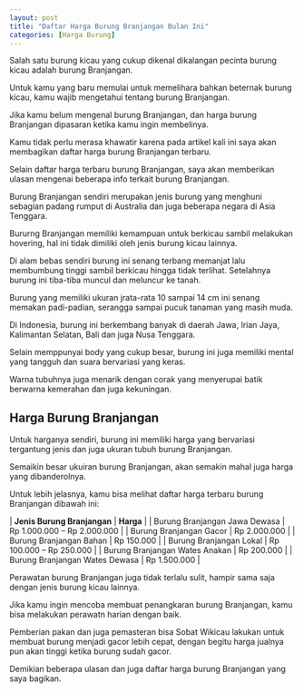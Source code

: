 ```yaml
---
layout: post
title: "Daftar Harga Burung Branjangan Bulan Ini"
categories: [Harga Burung]
---
```


Salah satu burung kicau yang cukup dikenal dikalangan pecinta burung kicau adalah burung Branjangan.

Untuk kamu yang baru memulai untuk memelihara bahkan beternak burung kicau, kamu wajib mengetahui tentang burung Branjangan.

Jika kamu belum mengenal burung Branjangan, dan harga burung Branjangan dipasaran ketika kamu ingin membelinya.

Kamu tidak perlu merasa khawatir karena pada artikel kali ini saya akan membagikan daftar harga burung Branjangan terbaru.

Selain daftar harga terbaru burung Branjangan, saya akan memberikan ulasan mengenai beberapa info terkait burung Branjangan.

Burung Branjangan sendiri merupakan jenis burung yang menghuni sebagian padang rumput di Australia dan juga beberapa negara di Asia Tenggara.

Bururng Branjangan memiliki kemampuan untuk berkicau sambil melakukan hovering, hal ini tidak dimiliki oleh jenis burung kicau lainnya.

Di alam bebas sendiri burung ini senang terbang memanjat lalu membumbung tinggi sambil berkicau hingga tidak terlihat. Setelahnya burung ini tiba-tiba muncul dan meluncur ke tanah.

Burung yang memiliki ukuran jrata-rata 10 sampai 14 cm ini senang memakan padi-padian, serangga sampai pucuk tanaman yang masih muda.

Di Indonesia, burung ini berkembang banyak di daerah Jawa, Irian Jaya, Kalimantan Selatan, Bali dan juga Nusa Tenggara.

Selain memppunyai body yang cukup besar, burung ini juga memiliki mental yang tangguh dan suara bervariasi yang keras.

Warna tubuhnya juga menarik dengan corak yang menyerupai batik berwarna kemerahan dan juga kekuningan.

## Harga Burung Branjangan

Untuk harganya sendiri, burung ini memiliki harga yang bervariasi tergantung jenis dan juga ukuran tubuh burung Branjangan.

Semaikin besar ukuiran burung Branjangan, akan semakin mahal juga harga yang dibanderolnya.

Untuk lebih jelasnya, kamu bisa melihat daftar harga terbaru burung Branjangan dibawah ini:

| **Jenis Burung Branjangan** | 	**Harga** |
| Burung Branjangan Jawa Dewasa | 	Rp 1.000.000 – Rp 2.000.000 |
| Burung Branjangan Gacor | Rp 2.000.000 |
| Burung Branjangan Bahan | Rp 150.000 |
| Burung Branjangan Lokal | Rp 100.000 – Rp 250.000 |
| Burung Branjangan Wates Anakan	| Rp 200.000 |
| Burung Branjangan Wates Dewasa | 	Rp 1.500.000 |

Perawatan burung Branjangan juga tidak terlalu sulit, hampir sama saja dengan jenis burung kicau lainnya.

Jika kamu ingin mencoba membuat penangkaran burung Branjangan, kamu bisa melakukan perawatn harian dengan baik.

Pemberian pakan dan juga pemasteran bisa Sobat Wikicau lakukan untuk membuat burung menjadi gacor lebih cepat, dengan begitu harga jualnya pun akan tinggi ketika burung sudah gacor.

Demikian beberapa ulasan dan juga daftar harga burung Branjangan yang saya bagikan.